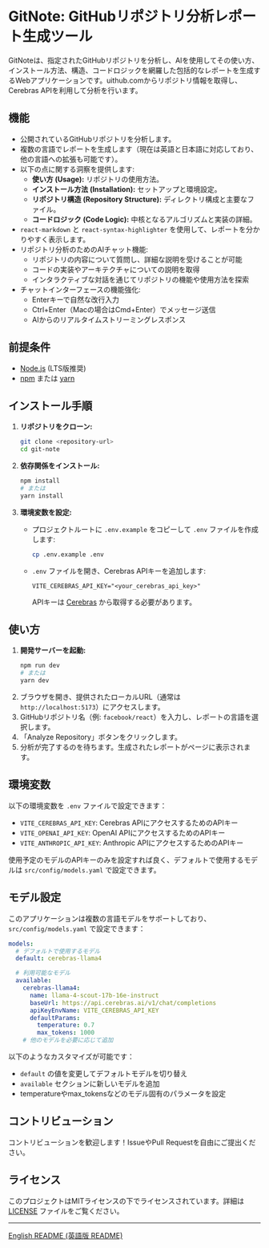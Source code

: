 # GitNote: GitHubリポジトリ分析レポート生成ツール

GitNoteは、指定されたGitHubリポジトリを分析し、AIを使用してその使い方、インストール方法、構造、コードロジックを網羅した包括的なレポートを生成するWebアプリケーションです。uithub.comからリポジトリ情報を取得し、Cerebras APIを利用して分析を行います。

## 機能

*   公開されているGitHubリポジトリを分析します。
*   複数の言語でレポートを生成します（現在は英語と日本語に対応しており、他の言語への拡張も可能です）。
*   以下の点に関する洞察を提供します:
    *   **使い方 (Usage):** リポジトリの使用方法。
    *   **インストール方法 (Installation):** セットアップと環境設定。
    *   **リポジトリ構造 (Repository Structure):** ディレクトリ構成と主要なファイル。
    *   **コードロジック (Code Logic):** 中核となるアルゴリズムと実装の詳細。
*   `react-markdown` と `react-syntax-highlighter` を使用して、レポートを分かりやすく表示します。
*   リポジトリ分析のためのAIチャット機能:
    *   リポジトリの内容について質問し、詳細な説明を受けることが可能
    *   コードの実装やアーキテクチャについての説明を取得
    *   インタラクティブな対話を通じてリポジトリの機能や使用方法を探索
*   チャットインターフェースの機能強化:
    *   Enterキーで自然な改行入力
    *   Ctrl+Enter（Macの場合はCmd+Enter）でメッセージ送信
    *   AIからのリアルタイムストリーミングレスポンス

## 前提条件

*   [Node.js](https://nodejs.org/) (LTS版推奨)
*   [npm](https://www.npmjs.com/) または [yarn](https://yarnpkg.com/)

## インストール手順

1.  **リポジトリをクローン:**
    ```bash
    git clone <repository-url>
    cd git-note
    ```

2.  **依存関係をインストール:**
    ```bash
    npm install
    # または
    yarn install
    ```

3.  **環境変数を設定:**
    *   プロジェクトルートに `.env.example` をコピーして `.env` ファイルを作成します:
        ```bash
        cp .env.example .env
        ```
    *   `.env` ファイルを開き、Cerebras APIキーを追加します:
        ```env
        VITE_CEREBRAS_API_KEY="<your_cerebras_api_key>"
        ```
        APIキーは [Cerebras](https://www.cerebras.net/) から取得する必要があります。

## 使い方

1.  **開発サーバーを起動:**
    ```bash
    npm run dev
    # または
    yarn dev
    ```
2.  ブラウザを開き、提供されたローカルURL（通常は `http://localhost:5173`）にアクセスします。
3.  GitHubリポジトリ名（例: `facebook/react`）を入力し、レポートの言語を選択します。
4.  「Analyze Repository」ボタンをクリックします。
5.  分析が完了するのを待ちます。生成されたレポートがページに表示されます。

## 環境変数

以下の環境変数を `.env` ファイルで設定できます：

*   `VITE_CEREBRAS_API_KEY`: Cerebras APIにアクセスするためのAPIキー
*   `VITE_OPENAI_API_KEY`: OpenAI APIにアクセスするためのAPIキー
*   `VITE_ANTHROPIC_API_KEY`: Anthropic APIにアクセスするためのAPIキー

使用予定のモデルのAPIキーのみを設定すれば良く、デフォルトで使用するモデルは `src/config/models.yaml` で設定できます。

## モデル設定

このアプリケーションは複数の言語モデルをサポートしており、`src/config/models.yaml` で設定できます：

```yaml
models:
  # デフォルトで使用するモデル
  default: cerebras-llama4

  # 利用可能なモデル
  available:
    cerebras-llama4:
      name: llama-4-scout-17b-16e-instruct
      baseUrl: https://api.cerebras.ai/v1/chat/completions
      apiKeyEnvName: VITE_CEREBRAS_API_KEY
      defaultParams:
        temperature: 0.7
        max_tokens: 1000
    # 他のモデルを必要に応じて追加
```

以下のようなカスタマイズが可能です：
- `default` の値を変更してデフォルトモデルを切り替え
- `available` セクションに新しいモデルを追加
- temperatureやmax_tokensなどのモデル固有のパラメータを設定

## コントリビューション

コントリビューションを歓迎します！IssueやPull Requestを自由にご提出ください。

## ライセンス

このプロジェクトはMITライセンスの下でライセンスされています。詳細は [LICENSE](LICENSE) ファイルをご覧ください。

---

[English README (英語版 README)](README.md)
